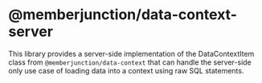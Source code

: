 # @memberjunction/data-context-server

This library provides a server-side implementation of the DataContextItem class from `@memberjunction/data-context` that can handle the server-side only use case of loading data into a context using raw SQL statements.